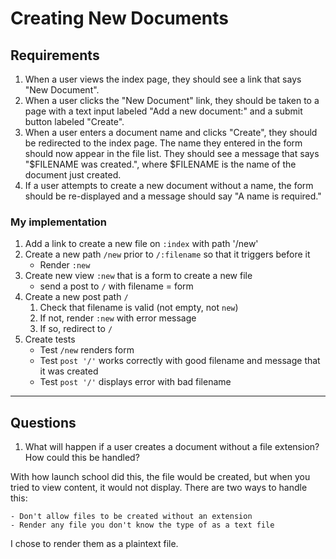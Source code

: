 # Creating New Documents
## Requirements
1. When a user views the index page, they should see a link that says "New Document".
2. When a user clicks the "New Document" link, they should be taken to a page with a text input labeled "Add a new document:" and a submit button labeled "Create".
3. When a user enters a document name and clicks "Create", they should be redirected to the index page. The name they entered in the form should now appear in the file list. They should see a message that says "$FILENAME was created.", where $FILENAME is the name of the document just created.
4. If a user attempts to create a new document without a name, the form should be re-displayed and a message should say "A name is required."

### My implementation
1. Add a link to create a new file on `:index` with path '/new'
2. Create a new path `/new` prior to `/:filename` so that it triggers before it
    - Render `:new`
3. Create new view `:new` that is a form to create a new file
    - send a post to `/` with filename = form
4. Create a new post path `/`
    1. Check that filename is valid (not empty, not `new`)
    2. If not, render `:new` with error message
    3. If so, redirect to `/`
5. Create tests
    - Test `/new` renders form
    - Test `post '/'` works correctly with good filename and message that it was created
    - Test `post '/'` displays error with bad filename

---
## Questions
1. What will happen if a user creates a document without a file extension? How could this be handled?

With how launch school did this, the file would be created, but when you tried to view content, it would not display. There are two ways to handle this:

    - Don't allow files to be created without an extension
    - Render any file you don't know the type of as a text file

I chose to render them as a plaintext file.
